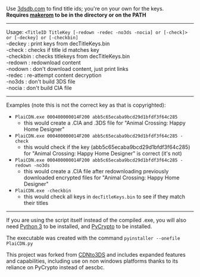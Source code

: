 Use [3dsdb.com](http://www.3dsdb.com/) to find title ids; you're on your own for the keys.    
**Requires [makerom](https://github.com/profi200/Project_CTR/releases) to be in the directory or on the PATH**    
___

Usage: `<TitleID TitleKey [-redown -redec -no3ds -nocia] or [-check]> or [-deckey] or [-checkbin]`    
\-deckey   : print keys from decTitleKeys.bin    
\-check    : checks if title id matches key    
\-checkbin : checks titlekeys from decTitleKeys.bin    
\-redown   : redownload content    
\-nodown   : don't download content, just print links    
\-redec    : re-attempt content decryption    
\-no3ds    : don't build 3DS file    
\-nocia    : don't build CIA file    

___

Examples (note this is not the correct key as that is copyrighted):    
+ `PlaiCDN.exe 000400000014F200 abb5c65ecaba9bcd29d1bfdf3f64c285`
  + this would create a .CIA and .3DS file for "Animal Crossing: Happy Home Designer"
+ `PlaiCDN.exe 000400000014F200 abb5c65ecaba9bcd29d1bfdf3f64c285 -check`
  + this would check if the key (abb5c65ecaba9bcd29d1bfdf3f64c285) for "Animal Crossing: Happy Home Designer" is correct (it's not)
+ `PlaiCDN.exe 000400000014F200 abb5c65ecaba9bcd29d1bfdf3f64c285 -redown -no3ds`
  + this would create a .CIA file after redownloading previously downloaded encrypted files for "Animal Crossing: Happy Home Designer"
+ `PlaiCDN.exe -checkbin`
  + this would check all keys in `decTitleKeys.bin` to see if they match their titles

___

If you are using the script itself instead of the compiled .exe, you will also need [Python 3](https://www.python.org/downloads/) to be installed, and [PyCrypto](https://pypi.python.org/pypi/pycrypto) to be installed.

The executable was created with the command `pyinstaller --onefile PlaiCDN.py`

This project was forked from [CDNto3DS](https://github.com/Relys/3DS_Multi_Decryptor/blob/master/to3DS/CDNto3DS/CDNto3DS.py) and includes expanded features and capabilities, including use on non windows platforms thanks to its reliance on PyCrypto instead of aescbc.
